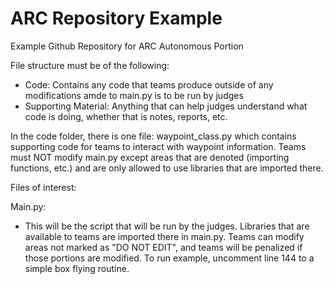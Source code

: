 # ARC Repository Example
Example Github Repository for ARC Autonomous Portion

File structure must be of the following:
- Code: Contains any code that teams produce outside of any modifications amde to main.py is to be run by judges
- Supporting Material: Anything that can help judges understand what code is doing, whether that is notes, reports, etc.

In the code folder, there is one file: waypoint_class.py which contains supporting code for teams to interact with waypoint information. Teams must NOT modify main.py except areas that are denoted (importing functions, etc.) and are only allowed to use libraries that are imported there.

Files of interest:

Main.py:
- This will be the script that will be run by the judges. Libraries that are available to teams are imported there in main.py. Teams can modify areas not marked as "DO NOT EDIT", and teams will be penalized if those portions are modified. To run example, uncomment line 144 to a simple box flying routine.
